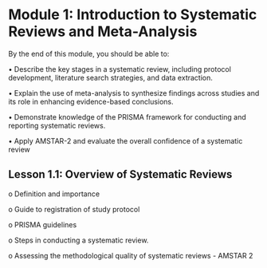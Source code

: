 # Module 1: Introduction to Systematic Reviews and Meta-Analysis 

By the end of this module, you should be able to:

•	Describe the key stages in a systematic review, including protocol development, literature search strategies,
and data extraction.

•	Explain the use of meta-analysis to synthesize findings across studies and its role in enhancing evidence-based conclusions.

•	Demonstrate knowledge of the PRISMA framework for conducting and reporting systematic reviews.

•	Apply AMSTAR-2 and evaluate the overall confidence of a systematic review


##	Lesson 1.1: Overview of Systematic Reviews

o	Definition and importance

o	Guide to registration of study protocol

o	PRISMA guidelines

o	Steps in conducting a systematic review.

o	Assessing the methodological quality of systematic reviews - AMSTAR 2 


